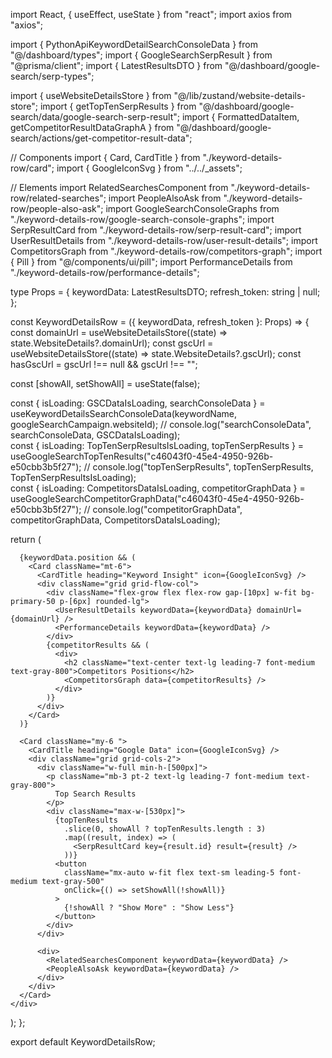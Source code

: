 import React, { useEffect, useState } from "react";
import axios from "axios";

import { PythonApiKeywordDetailSearchConsoleData } from "@/dashboard/types";
import { GoogleSearchSerpResult } from "@prisma/client";
import { LatestResultsDTO } from "@/dashboard/google-search/serp-types";

import { useWebsiteDetailsStore } from "@/lib/zustand/website-details-store";
import { getTopTenSerpResults } from "@/dashboard/google-search/data/google-search-serp-result";
import { FormattedDataItem, getCompetitorResultDataGraphA } from "@/dashboard/google-search/actions/get-competitor-result-data";

// Components
import { Card, CardTitle } from "./keyword-details-row/card";
import { GoogleIconSvg } from "../../_assets";

// Elements
import RelatedSearchesComponent from "./keyword-details-row/related-searches";
import PeopleAlsoAsk from "./keyword-details-row/people-also-ask";
import GoogleSearchConsoleGraphs from "./keyword-details-row/google-search-console-graphs";
import SerpResultCard from "./keyword-details-row/serp-result-card";
import UserResultDetails from "./keyword-details-row/user-result-details";
import CompetitorsGraph from "./keyword-details-row/competitors-graph";
import { Pill } from "@/components/ui/pill";
import PerformanceDetails from "./keyword-details-row/performance-details";



type Props = {
  keywordData: LatestResultsDTO;
  refresh_token: string | null;
};

const KeywordDetailsRow = ({ keywordData, refresh_token }: Props) => {
  const domainUrl = useWebsiteDetailsStore((state) => state.WebsiteDetails?.domainUrl);
  const gscUrl = useWebsiteDetailsStore((state) => state.WebsiteDetails?.gscUrl);
  const hasGscUrl = gscUrl !== null && gscUrl !== "";

  const [showAll, setShowAll] = useState(false);

  const { isLoading: GSCDataIsLoading, searchConsoleData } = useKeywordDetailsSearchConsoleData(keywordName, googleSearchCampaign.websiteId);
  // console.log("searchConsoleData", searchConsoleData, GSCDataIsLoading);  
  const { isLoading: TopTenSerpResultsIsLoading, topTenSerpResults } = useGoogleSearchTopTenResults("c46043f0-45e4-4950-926b-e50cbb3b5f27");
  // console.log("topTenSerpResults", topTenSerpResults, TopTenSerpResultsIsLoading);  
  const { isLoading: CompetitorsDataIsLoading, competitorGraphData } = useGoogleSearchCompetitorGraphData("c46043f0-45e4-4950-926b-e50cbb3b5f27");
  // console.log("competitorGraphData", competitorGraphData, CompetitorsDataIsLoading);

  return (
    <div>
      <GoogleSearchConsoleGraphs
        searchConsoleData={searchConsoleData}
        refresh_token={refresh_token}
        hasGscUrl={hasGscUrl}
      />

      {keywordData.position && (
        <Card className="mt-6">
          <CardTitle heading="Keyword Insight" icon={GoogleIconSvg} />
          <div className="grid grid-flow-col">
            <div className="flex-grow flex flex-row gap-[10px] w-fit bg-primary-50 p-[6px] rounded-lg">
              <UserResultDetails keywordData={keywordData} domainUrl={domainUrl} />
              <PerformanceDetails keywordData={keywordData} />
            </div>
            {competitorResults && (
              <div>
                <h2 className="text-center text-lg leading-7 font-medium text-gray-800">Competitors Positions</h2>
                <CompetitorsGraph data={competitorResults} />
              </div>
            )}
          </div>
        </Card>
      )}

      <Card className="my-6 ">
        <CardTitle heading="Google Data" icon={GoogleIconSvg} />
        <div className="grid grid-cols-2">
          <div className="w-full min-h-[500px]">
            <p className="mb-3 pt-2 text-lg leading-7 font-medium text-gray-800">
              Top Search Results
            </p>
            <div className="max-w-[530px]">
              {topTenResults
                .slice(0, showAll ? topTenResults.length : 3)
                .map((result, index) => (
                  <SerpResultCard key={result.id} result={result} />
                ))}
              <button
                className="mx-auto w-fit flex text-sm leading-5 font-medium text-gray-500"
                onClick={() => setShowAll(!showAll)}
              >
                {!showAll ? "Show More" : "Show Less"}
              </button>
            </div>
          </div>

          <div>
            <RelatedSearchesComponent keywordData={keywordData} />
            <PeopleAlsoAsk keywordData={keywordData} />
          </div>
        </div>
      </Card>
    </div>
  );
};

export default KeywordDetailsRow;
